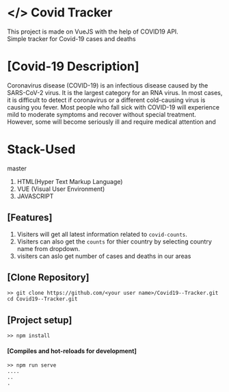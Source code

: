 # </> Covid Tracker
This project is made on VueJS with the help of COVID19 API.  
Simple tracker for Covid-19 cases and deaths  

# [Covid-19 Description]

Coronavirus disease (COVID-19) is an infectious disease caused by the SARS-CoV-2 virus.
It is the largest category for an RNA virus. In most cases, it is difficult to detect if coronavirus or a different cold-causing virus is causing you fever.
Most people who fall sick with COVID-19 will experience mild to moderate symptoms and recover without special treatment. However, some will become seriously ill and require medical attention and 

# Stack-Used
 master
1. HTML(Hyper Text Markup Language)
2. VUE (Visual User Environment)
3. JAVASCRIPT

## [Features]
1. Visiters will get all latest information related to `covid-counts`.
2. Visiters can also get the `counts` for thier country by selecting country name from dropdown.
3. visiters can aslo get number of cases and deaths in our areas
## [Clone Repository]
```
>> git clone https://github.com/<your user name>/Covid19--Tracker.git
cd Covid19--Tracker.git
```

## [Project setup]
```
>> npm install
```

#### [Compiles and hot-reloads for development]

```
>> npm run serve
....
..
.



